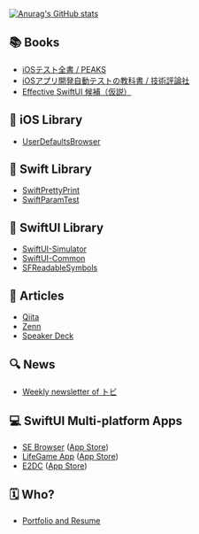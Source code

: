 [![Anurag's GitHub stats](https://github-readme-stats.vercel.app/api?username=YusukeHosonuma&theme=dark&show_icons=true
)](https://github.com/anuraghazra/github-readme-stats)

## 📚 Books

- [iOSテスト全書 / PEAKS](https://peaks.cc/books/iOS_testing)
- [iOSアプリ開発自動テストの教科書 / 技術評論社](https://gihyo.jp/book/2019/978-4-297-10629-4)
- [Effective SwiftUI 候補（仮説）](https://github.com/YusukeHosonuma/Effective-SwiftUI)

## 📕 iOS Library

- [UserDefaultsBrowser](https://github.com/YusukeHosonuma/UserDefaultsBrowser)

## 📘 Swift Library

- [SwiftPrettyPrint](https://github.com/YusukeHosonuma/SwiftPrettyPrint)
- [SwiftParamTest](https://github.com/YusukeHosonuma/SwiftParamTest)

## 📗 SwiftUI Library

- [SwiftUI-Simulator](https://github.com/YusukeHosonuma/SwiftUI-Simulator)
- [SwiftUI-Common](https://github.com/YusukeHosonuma/SwiftUI-Common)
- [SFReadableSymbols](https://github.com/YusukeHosonuma/SFReadableSymbols)

## 📝 Articles

- [Qiita](https://qiita.com/YusukeHosonuma)
- [Zenn](https://zenn.dev/tobi462)
- [Speaker Deck](https://speakerdeck.com/yusukehosonuma)

## 🔍 News
- [Weekly newsletter of トビ](https://www.getrevue.co/profile/tobi462)

## 💻 SwiftUI Multi-platform Apps

- [SE Browser](https://github.com/YusukeHosonuma/Swift-Evolution-Browser) ([App Store](https://apps.apple.com/app/id1615741502))
- [LifeGame App](https://github.com/YusukeHosonuma/SwiftUI-LifeGame) ([App Store](https://apps.apple.com/app/id1620557880))
- [E2DC](https://github.com/YusukeHosonuma/E2DC) ([App Store](https://apps.apple.com/app/id1616576556))

## 🗓 Who?

- [Portfolio and Resume](https://yusukehosonuma.github.io/)
